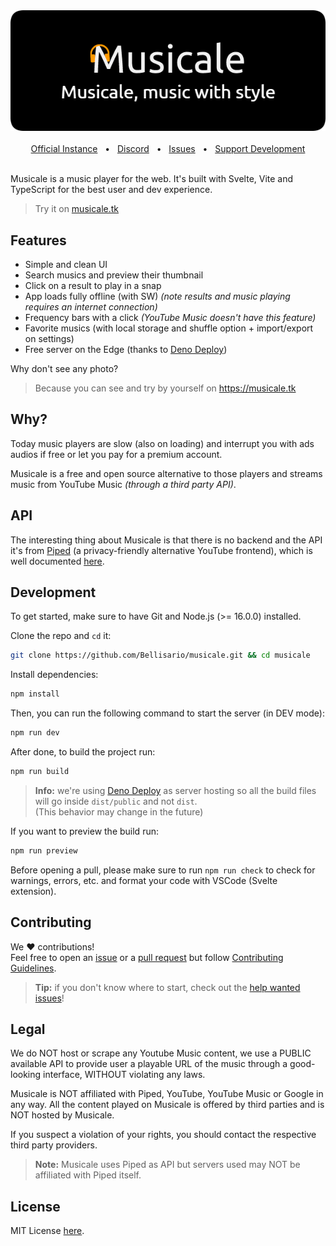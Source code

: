 <div align="center">
  <a href="https://musicale.tk">
    <img src="https://github.com/Bellisario/musicale/blob/main/.github/musicale-github.png" alt="musicale-logo"></img>
  </a>
</div>

<div align="center">
  <br />
  <a href="https://musicale.tk">Official Instance</a>
  <span>&nbsp;&nbsp;•&nbsp;&nbsp;</span>
  <a href="https://discord.gg/2AJa7nUAUT">Discord</a>
  <span>&nbsp;&nbsp;•&nbsp;&nbsp;</span>
  <a href="https://github.com/Bellisario/musicale/issues">Issues</a>
  <span>&nbsp;&nbsp;•&nbsp;&nbsp;</span>
  <a href="https://github.com/sponsors/Bellisario">Support Development</a>
  <br />
</div>

<br />

Musicale is a music player for the web. It's built with Svelte, Vite and TypeScript for the best user and dev experience.

> Try it on [musicale.tk](https://musicale.tk)

## Features

- Simple and clean UI
- Search musics and preview their thumbnail
- Click on a result to play in a snap
- App loads fully offline (with SW) _(note results and music playing requires an internet connection)_
- Frequency bars with a click _(YouTube Music doesn't have this feature)_
- Favorite musics (with local storage and shuffle option + import/export on settings)
- Free server on the Edge (thanks to [Deno Deploy](https://deno.com/deploy))

Why don't see any photo?

> Because you can see and try by yourself on https://musicale.tk

## Why?

Today music players are slow (also on loading) and interrupt you with ads audios if free or let you pay for a premium account.

Musicale is a free and open source alternative to those players and streams music from YouTube Music _(through a third party API)_.

## API

The interesting thing about Musicale is that there is no backend and the API it's from [Piped](https://github.com/TeamPiped/Piped) (a privacy-friendly alternative YouTube frontend), which is well documented [here](https://piped-docs.kavin.rocks/).

## Development

To get started, make sure to have Git and Node.js (>= 16.0.0) installed.

Clone the repo and `cd` it:

```bash
git clone https://github.com/Bellisario/musicale.git && cd musicale
```

Install dependencies:
```bash
npm install
```

Then, you can run the following command to start the server (in DEV mode):

```bash
npm run dev
```

After done, to build the project run:

```bash
npm run build
```

> **Info:** we're using [Deno Deploy](https://deno.com/deploy) as server hosting so all the build files will go inside `dist/public` and not `dist`.\
> (This behavior may change in the future)

If you want to preview the build run:

```bash
npm run preview
```

Before opening a pull, please make sure to run `npm run check` to check for warnings, errors, etc. and format your code with VSCode (Svelte extension).

## Contributing

We :heart: contributions!\
Feel free to open an [issue](https://github.com/Bellisario/musicale/issues) or a [pull request](https://github.com/Bellisario/musicale/pulls) but follow [Contributing Guidelines](https://github.com/Bellisario/musicale/blob/main/CONTRIBUTING.md).

> **Tip:** if you don't know where to start, check out the [help wanted issues](https://github.com/Bellisario/musicale/labels/help%20wanted)!


## Legal

We do NOT host or scrape any Youtube Music content, we use a PUBLIC available API to provide user a playable URL of the music through a good-looking interface, WITHOUT violating any laws.

Musicale is NOT affiliated with Piped, YouTube, YouTube Music or Google in any way. All the content played on Musicale is offered by third parties and is NOT hosted by Musicale.

If you suspect a violation of your rights, you should contact the respective third party providers.

> **Note:** Musicale uses Piped as API but servers used may NOT be affiliated with Piped itself.

## License

MIT License [here](https://github.com/Bellisario/musicale/blob/main/LICENSE).
